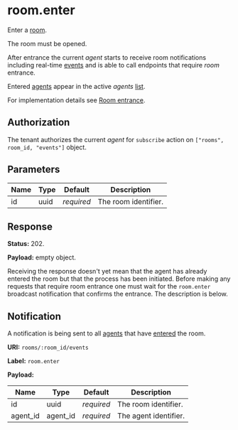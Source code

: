 # room.enter

Enter a [room](../room.md#room).

The room must be opened.

After entrance the current _agent_ starts to receive room notifications including real-time
[events](../event.md#event) and is able to call endpoints that require _room_ entrance.

Entered [agents](../agent.md#agent) appear in the active _agents_ [list](../agent/list.md).

For implementation details see [Room entrance](../../impl/room_entrance.md).

## Authorization

The tenant authorizes the current _agent_ for `subscribe` action on
`["rooms", room_id, "events"]` object.

## Parameters

Name | Type | Default    | Description
---- | ---- | ---------- | --------------------
id   | uuid | _required_ | The room identifier.

## Response

**Status:** 202.

**Payload:** empty object.

Receiving the response doesn't yet mean that the agent has already entered the room but that
the process has been initiated. Before making any requests that require room entrance one must wait
for the `room.enter` broadcast notification that confirms the entrance. The description is below.

## Notification

A notification is being sent to all [agents](../agent.md#agent) that have
[entered](../room/enter.md) the room.

**URI:** `rooms/:room_id/events`

**Label:** `room.enter`

**Payload:**

Name     | Type     | Default    | Description
-------- | -------- | ---------- | --------------------
id       | uuid     | _required_ | The room identifier.
agent_id | agent_id | _required_ | The agent identifier.
